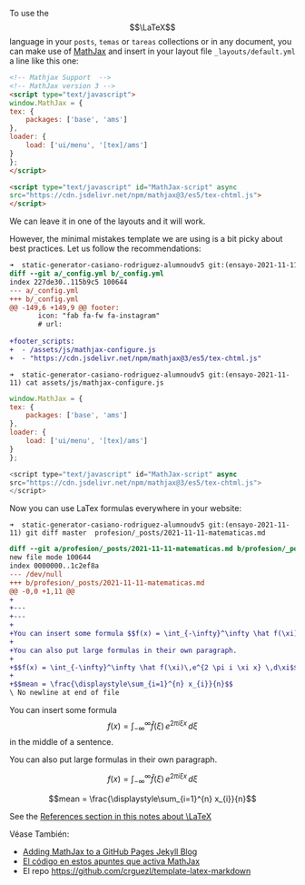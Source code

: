 To use the  $$\LaTeX$$ language in your `posts`, `temas` or `tareas` collections or in any document, you can make use
of [MathJax](https://quuxplusone.github.io/blog/2020/08/19/mathjax-v3-in-jekyll/) and insert in your layout file `_layouts/default.yml` a line like this one:

```html
<!-- Mathjax Support  -->
<!-- MathJax version 3 -->
<script type="text/javascript">
window.MathJax = {
tex: {
    packages: ['base', 'ams']
},
loader: {
    load: ['ui/menu', '[tex]/ams']
}
};
</script>

<script type="text/javascript" id="MathJax-script" async
src="https://cdn.jsdelivr.net/npm/mathjax@3/es5/tex-chtml.js">
</script>
```

We can leave it in one of the layouts and it will work.

However, the minimal mistakes template we are using is a bit picky about best practices.
Let us follow the recommendations:

```diff
➜  static-generator-casiano-rodriguez-alumnoudv5 git:(ensayo-2021-11-11) git diff master  _config.yml 
diff --git a/_config.yml b/_config.yml
index 227de30..115b9c5 100644
--- a/_config.yml
+++ b/_config.yml
@@ -149,6 +149,9 @@ footer:
       icon: "fab fa-fw fa-instagram"
       # url:
 
+footer_scripts:
+  - /assets/js/mathjax-configure.js
+  - "https://cdn.jsdelivr.net/npm/mathjax@3/es5/tex-chtml.js"
```

`➜  static-generator-casiano-rodriguez-alumnoudv5 git:(ensayo-2021-11-11) cat assets/js/mathjax-configure.js `

```js
window.MathJax = {
tex: {
    packages: ['base', 'ams']
},
loader: {
    load: ['ui/menu', '[tex]/ams']
}
};

<script type="text/javascript" id="MathJax-script" async
src="https://cdn.jsdelivr.net/npm/mathjax@3/es5/tex-chtml.js">
</script>
```


Now you can use LaTex formulas everywhere in your website:

`➜  static-generator-casiano-rodriguez-alumnoudv5 git:(ensayo-2021-11-11) git diff master  profesion/_posts/2021-11-11-matematicas.md`


```diff
diff --git a/profesion/_posts/2021-11-11-matematicas.md b/profesion/_posts/2021-11-11-matematicas.md
new file mode 100644
index 0000000..1c2ef8a
--- /dev/null
+++ b/profesion/_posts/2021-11-11-matematicas.md
@@ -0,0 +1,11 @@
+
+---
+---
+
+You can insert some formula $$f(x) = \int_{-\infty}^\infty \hat f(\xi)\,e^{2 \pi i \xi x} \,d\xi$$ in the middle of a sentence.
+
+You can also put large formulas in their own paragraph.
+
+$$f(x) = \int_{-\infty}^\infty \hat f(\xi)\,e^{2 \pi i \xi x} \,d\xi$$
+
+$$mean = \frac{\displaystyle\sum_{i=1}^{n} x_{i}}{n}$$
\ No newline at end of file
```

You can insert some formula $$f(x) = \int_{-\infty}^\infty \hat f(\xi)\,e^{2 \pi i \xi x} \,d\xi$$ in the middle of a sentence.

You can also put large formulas in their own paragraph.

$$f(x) = \int_{-\infty}^\infty \hat f(\xi)\,e^{2 \pi i \xi x} \,d\xi$$

$$mean = \frac{\displaystyle\sum_{i=1}^{n} x_{i}}{n}$$

See the [References section in this notes about \LaTeX]({{site.baseurl}}/references.html#referencias-sobre-latex)

Véase También: 

* [Adding MathJax to a GitHub Pages Jekyll Blog](http://sgeos.github.io/github/jekyll/2016/08/21/adding_mathjax_to_a_jekyll_github_pages_blog.html)
* [El código en estos apuntes que activa MathJax](https://github.com/ULL-MFP-AET-2122/ull-mfp-aet-2122.github.io/blob/main/_layouts/default.html#L21-L35)
* El repo <https://github.com/crguezl/template-latex-markdown> 
